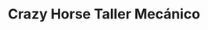 ---
title: "Crazy Horse Taller Mecánico"
url: /tijuana/crazy-horse-taller-mecanico/
shop: Autowerkstatt
---